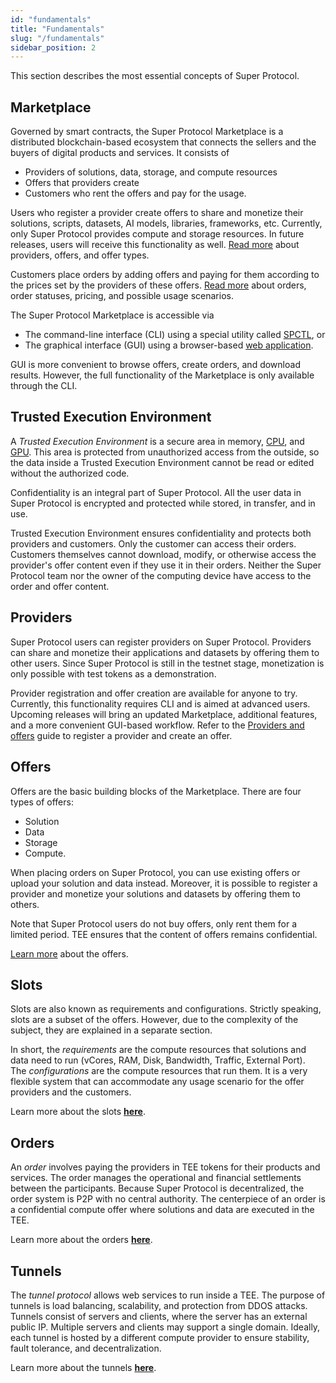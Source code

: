 ```yaml
---
id: "fundamentals"
title: "Fundamentals"
slug: "/fundamentals"
sidebar_position: 2
---
```


This section describes the most essential concepts of Super Protocol.

## Marketplace

Governed by smart contracts, the Super Protocol Marketplace is a distributed blockchain-based ecosystem that connects the sellers and the buyers of digital products and services. It consists of

- Providers of solutions, data, storage, and compute resources
- Offers that providers create
- Customers who rent the offers and pay for the usage.

Users who register a provider create offers to share and monetize their solutions, scripts, datasets, AI models, libraries, frameworks, etc. Currently, only Super Protocol provides compute and storage resources. In future releases, users will receive this functionality as well. [Read more](/developers/fundamentals/offers) about providers, offers, and offer types.

Customers place orders by adding offers and paying for them according to the prices set by the providers of these offers. [Read more](/developers/fundamentals/orders) about orders, order statuses, pricing, and possible usage scenarios.

The Super Protocol Marketplace is accessible via

- The command-line interface (CLI) using a special utility called [SPCTL](/developers/cli_guides), or
- The graphical interface (GUI) using a browser-based [web application](https://marketplace.superprotocol.com/).

GUI is more convenient to browse offers, create orders, and download results. However, the full functionality of the Marketplace is only available through the CLI.

## Trusted Execution Environment

A _Trusted Execution Environment_ is a secure area in memory, [CPU](https://www.intel.com/content/www/us/en/products/docs/accelerator-engines/software-guard-extensions.html), and [GPU](https://www.nvidia.com/en-us/data-center/solutions/confidential-computing/). This area is protected from unauthorized access from the outside, so the data inside a Trusted Execution Environment cannot be read or edited without the authorized code.

Confidentiality is an integral part of Super Protocol. All the user data in Super Protocol is encrypted and protected while stored, in transfer, and in use.

Trusted Execution Environment ensures confidentiality and protects both providers and customers. Only the customer can access their orders. Customers themselves cannot download, modify, or otherwise access the provider's offer content even if they use it in their orders. Neither the Super Protocol team nor the owner of the computing device have access to the order and offer content.

## Providers

Super Protocol users can register providers on Super Protocol. Providers can share and monetize their applications and datasets by offering them to other users. Since Super Protocol is still in the testnet stage, monetization is only possible with test tokens as a demonstration.

Provider registration and offer creation are available for anyone to try. Currently, this functionality requires CLI and is aimed at advanced users. Upcoming releases will bring an updated Marketplace, additional features, and a more convenient GUI-based workflow. Refer to the [Providers and offers](/developers/cli_guides/providers_offers) guide to register a provider and create an offer.

## Offers

Offers are the basic building blocks of the Marketplace. There are four types of offers:

- Solution
- Data
- Storage
- Compute.

When placing orders on Super Protocol, you can use existing offers or upload your solution and data instead. Moreover, it is possible to register a provider and monetize your solutions and datasets by offering them to others.

Note that Super Protocol users do not buy offers, only rent them for a limited period. TEE ensures that the content of offers remains confidential.

[Learn more](/developers/fundamentals/offers) about the offers.

## Slots

Slots are also known as requirements and configurations. Strictly speaking, slots are a subset of the offers. However, due to the complexity of the subject, they are explained in a separate section.

In short, the _requirements_ are the compute resources that solutions and data need to run (vCores, RAM, Disk, Bandwidth, Traffic, External Port). The _configurations_ are the compute resources that run them. It is a very flexible system that can accommodate any usage scenario for the offer providers and the customers.

Learn more about the slots [**here**](/developers/fundamentals/slots).

## Orders

An _order_ involves paying the providers in TEE tokens for their products and services. The order manages the operational and financial settlements between the participants. Because Super Protocol is decentralized, the order system is P2P with no central authority. The centerpiece of an order is a confidential compute offer where solutions and data are executed in the TEE.

Learn more about the orders [**here**](/developers/fundamentals/orders).

## Tunnels

The _tunnel protocol_ allows web services to run inside a TEE. The purpose of tunnels is load balancing, scalability, and protection from DDOS attacks. Tunnels consist of servers and clients, where the server has an external public IP. Multiple servers and clients may support a single domain. Ideally, each tunnel is hosted by a different compute provider to ensure stability, fault tolerance, and decentralization.

Learn more about the tunnels [**here**](/developers/fundamentals/tunnels).